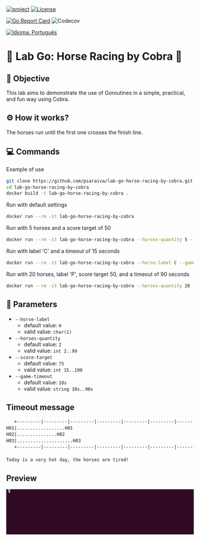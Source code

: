 [![project](https://img.shields.io/badge/github-psaraiva%2Flab--go--horse--racing--by--cobra-blue)](https://img.shields.io/badge/github-psaraiva%2Flab--go--horse--racing--by--cobra-blue)
[![License](https://img.shields.io/badge/license-MIT-%233DA639.svg)](https://opensource.org/licenses/MIT)

[![Go Report Card](https://goreportcard.com/badge/github.com/psaraiva/lab-go-horse-racing-by-cobra)](https://goreportcard.com/report/github.com/psaraiva/lab-go-horse-racing-by-cobra)
![Codecov](https://img.shields.io/codecov/c/github/psaraiva/lab-go-horse-racing-by-cobra)

[![Idioma: Português](https://img.shields.io/badge/Idioma-Português-green?style=flat-square)](README.pt-br.md)

# 🐎 Lab Go: Horse Racing by Cobra 🐍

## 🎯 Objective
This lab aims to demonstrate the use of Goroutines in a simple, practical, and fun way using Cobra.

## ⚙️ How it works?
The horses run until the first one crosses the finish line.

## 💻 Commands
Example of use
```bash
git clone https://github.com/psaraiva/lab-go-horse-racing-by-cobra.git
cd lab-go-horse-racing-by-cobra
docker build -t lab-go-horse-racing-by-cobra .
```

Run with default settings
```bash
docker run --rm -it lab-go-horse-racing-by-cobra
```

Run with 5 horses and a score target of 50
```bash
docker run --rm -it lab-go-horse-racing-by-cobra --horses-quantity 5 --score-target 50
```

Run with label 'C' and a timeout of 15 seconds
```bash
docker run --rm -it lab-go-horse-racing-by-cobra --horse-label C --game-timeout 15s
```

Run with 20 horses, label 'P', score target 50, and a timeout of 90 seconds
```bash
docker run --rm -it lab-go-horse-racing-by-cobra --horses-quantity 20 --horse-label P --score-target 50 --game-timeout 90s
```

## 🔧 Parameters
- `--horse-label`
  - default value: `H`
  - valid value: `char(1)`
- `--horses-quantity`
  - default value: `2`
  - valid value: `int 2..99`
- `--score-target`
  - default value: `75`
  - valid value: `int 15..100`
- `--game-timeout`
  - default value: `10s`
  - valid value: `string 10s..90s`

## Timeout message
```bash
   +---------|---------|---------|---------|---------|---------|---------|---------|--+
H01|..................H01                                                             |
H02|...............H02                                                                |
H03|.....................H03                                                          |
   +---------|---------|---------|---------|---------|---------|---------|---------|--+

Today is a very hot day, the horses are tired!
```
## Preview
![Preview](./asset/horse_race.gif)
